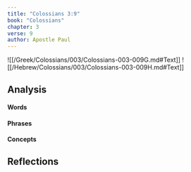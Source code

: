 ```yaml
---
title: "Colossians 3:9"
book: "Colossians"
chapter: 3
verse: 9
author: Apostle Paul
---
```

![[/Greek/Colossians/003/Colossians-003-009G.md#Text]]
![[/Hebrew/Colossians/003/Colossians-003-009H.md#Text]]

## Analysis

#### Words

#### Phrases

#### Concepts

## Reflections
